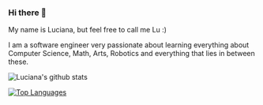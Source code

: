 ### Hi there 👋

My name is Luciana, but feel free to call me Lu :)

I am a software engineer very passionate about learning everything about Computer Science, Math, Arts, Robotics and everything that lies in between these.

![Luciana's github stats](https://github-readme-stats.vercel.app/api?username=lucianamarques&show_icons=true)

[![Top Languages](https://github-readme-stats.vercel.app/api/top-langs/?username=lucianamarques&layout=compact&hide=javascript,html,css)](https://github.com/anuraghazra/github-readme-stats)

<!--
**LucianaMarques/lucianamarques** is a ✨ _special_ ✨ repository because its `README.md` (this file) appears on your GitHub profile.

Here are some ideas to get you started:

- 🔭 I’m currently working on ...
- 🌱 I’m currently learning ...
- 👯 I’m looking to collaborate on ...
- 🤔 I’m looking for help with ...
- 💬 Ask me about ...
- 📫 How to reach me: ...
- 😄 Pronouns: she/her
- ⚡ Fun fact: ...
-->
